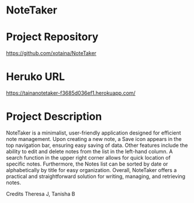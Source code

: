 # NoteTaker

# Project Repository 
https://github.com/xotaina/NoteTaker

# Heruko URL
https://tainanotetaker-f3685d036ef1.herokuapp.com/

# Project Description

NoteTaker is a minimalist, user-friendly application designed for efficient note management. Upon creating a new note, a Save icon appears in the top navigation bar, ensuring easy saving of data. Other features include the ability to edit and delete notes from the list in the left-hand column. A search function in the upper right corner allows for quick location of specific notes. Furthermore, the Notes list can be sorted by date or alphabetically by title for easy organization. Overall, NoteTaker offers a practical and straightforward solution for writing, managing, and retrieving notes.

Credits
Theresa J, Tanisha B

